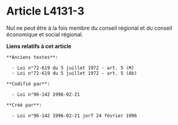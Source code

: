 # Article L4131-3

Nul ne peut être à la fois membre du conseil régional et du conseil économique et social régional.

**Liens relatifs à cet article**

	**Anciens textes**:

	  - Loi n°72-619 du 5 juillet 1972 - art. 5 (M)
	  - Loi n°72-619 du 5 juillet 1972 - art. 5 (Ab)

	**Codifié par**:

	  - Loi n°96-142 1996-02-21

	**Créé par**:

	  - Loi n°96-142 1996-02-21 jorf 24 février 1996
